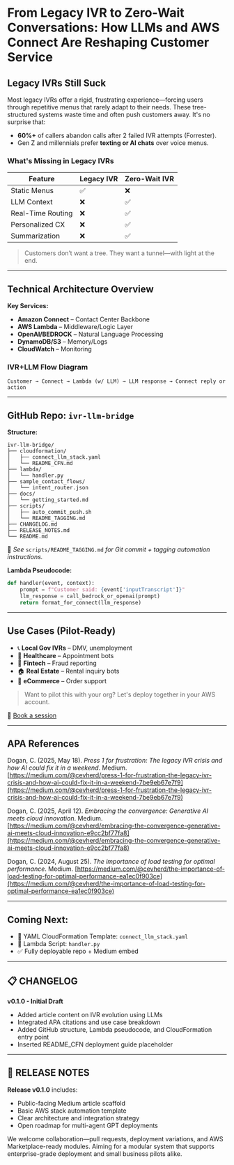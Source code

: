 # From Legacy IVR to Zero-Wait Conversations: How LLMs and AWS Connect Are Reshaping Customer Service

## Legacy IVRs Still Suck

Most legacy IVRs offer a rigid, frustrating experience—forcing users through repetitive menus that rarely adapt to their needs. These tree-structured systems waste time and often push customers away. It's no surprise that:

* **60%+** of callers abandon calls after 2 failed IVR attempts (Forrester).
* Gen Z and millennials prefer **texting or AI chats** over voice menus.

### What's Missing in Legacy IVRs

| Feature           | Legacy IVR | Zero-Wait IVR |
| ----------------- | ---------- | ------------- |
| Static Menus      | ✅          | ❌             |
| LLM Context       | ❌          | ✅             |
| Real-Time Routing | ❌          | ✅             |
| Personalized CX   | ❌          | ✅             |
| Summarization     | ❌          | ✅             |

> Customers don’t want a tree. They want a tunnel—with light at the end.

---

## Technical Architecture Overview

**Key Services:**

* **Amazon Connect** – Contact Center Backbone
* **AWS Lambda** – Middleware/Logic Layer
* **OpenAI/BEDROCK** – Natural Language Processing
* **DynamoDB/S3** – Memory/Logs
* **CloudWatch** – Monitoring

### IVR+LLM Flow Diagram

```
Customer → Connect → Lambda (w/ LLM) → LLM response → Connect reply or action
```

---

## GitHub Repo: `ivr-llm-bridge`

**Structure:**

```
ivr-llm-bridge/
├── cloudformation/
│   ├── connect_llm_stack.yaml
│   └── README_CFN.md
├── lambda/
│   └── handler.py
├── sample_contact_flows/
│   └── intent_router.json
├── docs/
│   └── getting_started.md
├── scripts/
│   ├── auto_commit_push.sh
│   └── README_TAGGING.md
├── CHANGELOG.md
├── RELEASE_NOTES.md
└── README.md
```

📌 *See* `scripts/README_TAGGING.md` *for Git commit + tagging automation instructions.*

**Lambda Pseudocode:**

```python
def handler(event, context):
    prompt = f"Customer said: {event['inputTranscript']}"
    llm_response = call_bedrock_or_openai(prompt)
    return format_for_connect(llm_response)
```

---

## Use Cases (Pilot-Ready)

* 📞 **Local Gov IVRs** – DMV, unemployment
* 🏥 **Healthcare** – Appointment bots
* 🏦 **Fintech** – Fraud reporting
* 🏠 **Real Estate** – Rental inquiry bots
* 🛒 **eCommerce** – Order support

> Want to pilot this with your org? Let's deploy together in your AWS account.

📅 [Book a session](https://calendly.com/cevherdogan/30min)

---

## APA References

Dogan, C. (2025, May 18). *Press 1 for frustration: The legacy IVR crisis and how AI could fix it in a weekend*. Medium.
[https://medium.com/@cevherd/press-1-for-frustration-the-legacy-ivr-crisis-and-how-ai-could-fix-it-in-a-weekend-7be9eb67e7f9](https://medium.com/@cevherd/press-1-for-frustration-the-legacy-ivr-crisis-and-how-ai-could-fix-it-in-a-weekend-7be9eb67e7f9)

Dogan, C. (2025, April 12). *Embracing the convergence: Generative AI meets cloud innovation*. Medium.
[https://medium.com/@cevherd/embracing-the-convergence-generative-ai-meets-cloud-innovation-e9cc2bf77fa8](https://medium.com/@cevherd/embracing-the-convergence-generative-ai-meets-cloud-innovation-e9cc2bf77fa8)

Dogan, C. (2024, August 25). *The importance of load testing for optimal performance*. Medium.
[https://medium.com/@cevherd/the-importance-of-load-testing-for-optimal-performance-ea1ec0f903ce](https://medium.com/@cevherd/the-importance-of-load-testing-for-optimal-performance-ea1ec0f903ce)

---

## Coming Next:

* 🧱 YAML CloudFormation Template: `connect_llm_stack.yaml`
* 🧠 Lambda Script: `handler.py`
* ✅ Fully deployable repo + Medium embed

---

## 📋 CHANGELOG

**v0.1.0 - Initial Draft**

* Added article content on IVR evolution using LLMs
* Integrated APA citations and use case breakdown
* Added GitHub structure, Lambda pseudocode, and CloudFormation entry point
* Inserted README\_CFN deployment guide placeholder

---

## 📣 RELEASE NOTES

**Release v0.1.0** includes:

* Public-facing Medium article scaffold
* Basic AWS stack automation template
* Clear architecture and integration strategy
* Open roadmap for multi-agent GPT deployments

We welcome collaboration—pull requests, deployment variations, and AWS Marketplace-ready modules. Aiming for a modular system that supports enterprise-grade deployment and small business pilots alike.

